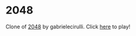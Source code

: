 # 2048
Clone of [2048](http://gabrielecirulli.github.io/2048/) by gabrielecirulli.
Click [here](https://csugiada.github.io/2048/) to play!
